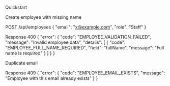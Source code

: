 Quickstart

Create employee with missing name

POST /api/employees
{ "email": "x@example.com", "role": "Staff" }

Response 400
{
  "error": {
    "code": "EMPLOYEE_VALIDATION_FAILED",
    "message": "Invalid employee data",
    "details": [
      { "code": "EMPLOYEE_FULL_NAME_REQUIRED", "field": "fullName", "message": "Full name is required" }
    ]
  }
}

Duplicate email

Response 409
{ "error": { "code": "EMPLOYEE_EMAIL_EXISTS", "message": "Employee with this email already exists" } }

